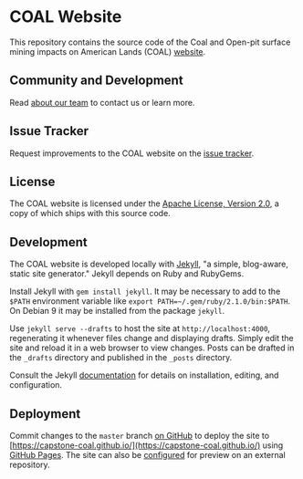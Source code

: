 # COAL Website

This repository contains the source code of the Coal and Open-pit surface mining impacts on American Lands (COAL) [website](https://capstone-coal.github.io/).

## Community and Development
Read [about our team](https://capstone-coal.github.io/team) to contact us or learn more.

## Issue Tracker
Request improvements to the COAL website on the [issue tracker](https://github.com/capstone-coal/capstone-coal.github.io/issues).

## License
The COAL website is licensed under the [Apache License, Version 2.0](http://www.apache.org/licenses/LICENSE-2.0), a copy of which ships with this source code.

## Development

The COAL website is developed locally with [Jekyll](https://jekyllrb.com/), "a simple, blog-aware, static site generator." Jekyll depends on Ruby and RubyGems.

Install Jekyll with `gem install jekyll`. It may be necessary to add to the `$PATH` environment variable like `export PATH=~/.gem/ruby/2.1.0/bin:$PATH`. On Debian 9 it may be installed from the package `jekyll`.

Use `jekyll serve --drafts` to host the site at `http://localhost:4000`, regenerating it whenever files change and displaying drafts. Simply edit the site and reload it in a web browser to view changes. Posts can be drafted in the `_drafts` directory and published in the `_posts` directory.

Consult the Jekyll [documentation](https://jekyllrb.com/docs/home/) for details on installation, editing, and configuration.

## Deployment

Commit changes to the `master` branch [on GitHub](https://github.com/capstone-coal/capstone-coal.github.io/tree/master) to deploy the site to [https://capstone-coal.github.io/](https://capstone-coal.github.io/) using [GitHub Pages](https://pages.github.com/). The site can also be [configured](https://github.com/jekyll/jekyll/issues/332#issuecomment-18952908) for preview on an external repository.